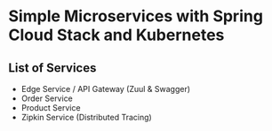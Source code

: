 # Simple Microservices with Spring Cloud Stack and Kubernetes
## List of Services
- Edge Service / API Gateway (Zuul & Swagger)
- Order Service
- Product Service
- Zipkin Service (Distributed Tracing)